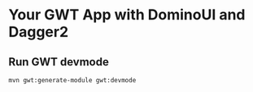 # Your GWT App with DominoUI and Dagger2

## Run GWT devmode

```
mvn gwt:generate-module gwt:devmode
```
